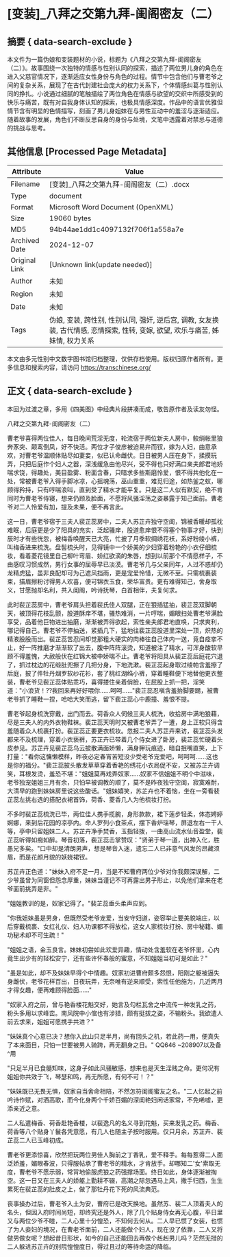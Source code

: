 # [变装]_八拜之交第九拜-闺阁密友（二）



## 摘要  { data-search-exclude }

<!-- tcd_abstract -->
本文件为一篇伪娘和变装题材的小说，标题为《八拜之交第九拜-闺阁密友（二）》。故事围绕一次独特的情感与性别认同的探索，描述了两位男儿身的角色在进入父慈官情况下，逐渐适应女性身份与角色的过程。情节中包含他们与曹老爷之间的复杂关系，展现了在古代封建社会庞大的权力关系下，个体情感纠葛与性别认同的挣扎。小说通过细腻的笔触描绘了两位角色在情感与欲望的交织中所感受到的快乐与痛苦，既有对自我身体认知的探索，也极具情感深度。作品中的语言优雅但情节含有明显的色情描写，刻画了男儿身姐妹在与男性互动中的羞涩与逐渐适应。随着故事的发展，角色们不断反思自身的身份与处境，文笔中透露着对禁忌与道德的挑战与思考。

<!-- tcd_abstract_end -->

## 其他信息 [Processed Page Metadata]

| Attribute       | Value                                  |
|-----------------|----------------------------------------|
| Filename        | [变装]_八拜之交第九拜-闺阁密友（二）.docx                             |
| Type            | document                                 |
| Format          | Microsoft Word Document (OpenXML)                               |
| Size            | 19060 bytes                           |
| MD5             | 94b44ae1dd1c4097132f706f1a558a7e                                  |
| Archived Date   | 2024-12-07                             |
| Original Link   | [Unknown link(update needed)]                         |
| Author          | 未知                               |
| Region          | 未知                               |
| Date            | 未知                                 |
| Tags            | 伪娘, 变装, 跨性别, 性别认同, 强奸, 逆后宫, 调教, 女友换装, 古代情感, 恋情探索, 性转, 变嫁, 欲望, 欢乐与痛苦, 姊妹情, 权力关系                                 |

本文由多元性别中文数字图书馆归档整理，仅供存档使用。版权归原作者所有。更多信息和搜索内容，请访问 <https://transchinese.org/>


## 正文 { data-search-exclude }

<!-- tcd_main_text -->
本回为过渡之章，多用《四美图》中经典片段拼凑而成，敬告原作者及读友勿怪。

八拜之交第九拜-闺阁密友（二）

曹老爷喜得两位佳人，每日晚间荒淫无度，轮流宿于两位新夫人房中，鲛绡帐里狼奔豕突、颠鸾倒凤，好不快活。两位才子俊彦被迫易弁而钗，嫁为人妇，曲意承欢，对曹老爷温顺体贴尽如妻妾，似已认命雌伏。日日被男人压在身下，揉摸玩弄，只把后庭作个妇人之器，深浅缓急由他尽兴，受不得也只好满口亲夫郎君地娇喘求饶，得趣处，美目盈雾、粉面含春，只暗求多些斯磨怜爱，恨不得共他化在一处，常被曹老爷入得手脚冰凉，心摇魂荡，巫山重重，难觅归途，如热釜之蚁，哪顾得矜持，只有哼喘浪叫，直到受了精水才能平复。只是这二人似有默契，绝不肯同时为曹老爷侍寝，想来仍顾及脸面，不愿将风骚淫荡之姿暴露于知己面前。曹老爷对二人怜爱有加，提及未果，便不再言此。

这一日，曹老爷宿于三夫人裴芷蕊房中，二夫人苏芷卉独守空闺，锦被香暖却孤枕难眠，后庭更是少了阳具的充实，泛起骚痒，股道愈痒恨不得塞个物事才好，快到辰时才有些恍忽，被梅香唤醒天已大亮，忙披了月季软绸绣花袄，系好粉绫小裤，叫梅香进来梳洗。盘髻梳头时，见得镜中一个娇美的少妇穿着粉艳的小衣仔细梳妆，看着菱花镜里自己柳叶弯眉、娇红欲滴的朱唇，想到以前那个不情愿样子，不由感叹习惯成然，男行女事的屈辱早已淡漠。曹老爷几与父亲同年，人过不惑却仍龙精虎猛，虽非良配却可为己遮风挡雨，更是宠爱怜惜，无微不至。只需梳裹装束，描眉擦粉讨得男人欢喜，便可锦衣玉食，荣华富贵。更有难得知己，舍身取义，甘愿抛却名利，共入闺阁，吟诗抚琴，白首相伴，夫复何求。

此时裴芷蕊房中，曹老爷肩头担着裴氏佳人双腿，正在狠插猛抽，裴芷蕊双脚朝天，被顶得花枝乱颤，股道酥痒不堪，骚热难消，一片哼喘，媚眼扫处曹老爷满脸享受，品着他巨物进出抽磨，渐渐被弄得欲起，索性亲夫郎君地直唤，只求爽利，哪记得自己。曹老爷不停抽送，紧插几下，猛地往裴芷蕊股道里深处一顶，炽热的精液股股而出。裴芷蕊苦忍间却觉那粗大硬实的肉棒往自己体内一送，竟自痉挛不止，好一阵推磨才渐渐软了出去，腹中阵阵滚烫，知道被注了精水，可浑身酸软早顾不得羞愧，大赦般伏在红锦大被中娇喘不止。曹老爷将阳具从裴芷蕊后庭花穴退了，抓过枕边的花缎肚兜擦了几把分身，下地洗漱。裴芷蕊起身取过绫帕含羞擦了后庭，披了件牡丹烟罗软纱花衫，套了桃红湖绉小裤，穿着睡鞋便下地替他更衣整装，曹老爷见裴芷蕊体贴乖巧，喜得搂住亲着俏脸，在屁股上抓一把，淫笑道："小浪货！??我回来再好好喂你......呵呵......"裴芷蕊忍嗔含羞抬脚要踢，被曹老爷抓了睡鞋一捏，哈哈大笑而逃，留下裴芷蕊心中鹿撞、羞恨不提。

曹老爷起身梳洗穿戴，出门而去。荷香众人伺候三夫人梳洗，收拾房中满地狼藉，尽是三夫人的内外衣物鞋袜。裴芷蕊天明时又被曹老爷弄了一遭，身上正软只得含羞随着众人梳裹打扮。裴芷蕊正要更衣梳妆。忽报二夫人苏芷卉来访，裴芷蕊头发都来不及梳理，穿着小衣亵裤，苏芷卉已带着几个侍女进了卧房，裴芷蕊忙硬着头皮参见。苏芷卉见裴芷蕊乌云披散满面娇懒，满身狎玩痕迹，暗自抿嘴直笑，上下打量："看你这慵懒模样，昨夜必定春宵苦短没少受老爷宠爱吧，呵呵呵......这也是你的福分。"裴芷蕊披头散发草草穿着香艳的绣花小衣局促不安，又被苏芷卉调笑，耳根发烫，羞恐不堪："姐姐莫再戏弄奴家......奴家不信姐姐不明个中滋味，老爷独宠姐姐三月有余，只怕早被调教的顺了，莫不是昨夜独守空闺，寂寞难耐，大清早的跑到妹妹房里说这些酸话。"姐妹嬉笑，苏芷卉也不着恼，坐在一旁看裴芷蕊左挑右选的搭配衣裙首饰，荷香、菱香几人为他梳妆打扮。

不多时裴芷蕊梳洗已毕，两位佳人携手揽腕，身形款款，裙下莲步轻柔，体态娉婷婀娜，来到后花园的凉亭内。命人罗列小食茶点，摆下香炉瑶琴，屏退左右一干人等，亭中只留姐妹二人。苏芷卉净手焚香，玉指轻拨，一曲高山流水仙音盈堂，裴芷蕊听得如痴如醉。琴音初落，裴芷蕊击掌赞叹："贤弟于琴一道，出神入化，胜愚兄多矣。"口中却是清朗男声，想是琴音入迷，遗忘二人已非意气风发的昂藏须眉，而是花颜月貌的妖娆裙钗。

苏芷卉正色道："妹妹入府不足一月，当是不知曹府两位少爷对你我颇深误解，二少爷虽曾为同窗但怨念厚重，妹妹当谨记不可再露出男子形止，以免他们拿来在老爷面前挑弄是非。"

"姐姐教训的是，奴家记得了。"裴芷蕊垂头柔声应到。

"你我姐妹虽是男身，但既然受老爷宠爱，当安守妇道，姿容举止要美貌端庄，以后穿戴梳裹、女红礼仪、妇人功课都不得放松，这女人家梳妆打扮、房中秘籍、媚功秘术却不可生疏！"

"姐姐之语，金玉良言。妹妹初尝如此欢爱异趣，情动处含羞软在老爷怀里，心内竟生出少有的轻松安宁，还有些许怀春般的蜜意，不知姐姐当初可是如此？"

"虽是如此，却不及妹妹早得个中情趣。奴家初进曹府颇多怨恨，阳刚之躯被逼失身雌伏，老爷花样百出，日夜玩弄，无奈唯有逆来顺受，索性任他施为，几近两月才得女趣，便再难顾得脸面......"

"奴家入府之前，曾与艳香楼花魁交好，她言及勾栏瓦舍之中流传一种发乳之药，粉头多用以求峰峦。南风院中小倌也有涉猎，颇有挺拔之姿，不输粉头。我欲遣人前去求来，姐姐可愿携手共进？"

"妹妹真个心意已决？想你入此山只足半月，尚有回头之机，若此药一用，便真失了本来面目，只怕一世要被男人骑跨，再无翻身之日。" QQ646 ~208907以及备 ^用

"只足半月已食髓知味，这身子如此风骚敏感，想来也是天生淫贱之命。更何况有姐姐你共效于飞，琴瑟和鸣，再无所愿，有何不可！？"

"妹妹既已无畏无惧，奴家自当舍命相陪，不然怎符闺阁蜜友之名。"二人忆起之前吟诗作赋，对酒高歌，而今化身两个千娇百媚的深闺艳妇闲话家常，不免唏嘘，更添亲近之意。

二人私遣梅香、荷香赴艳香楼，以裴逸凡的名义寻到花魁，买来发乳之药。梅香、荷香等八个贴身丫鬟各凭意愿，有几人也随主子按时服用。仅只月余，苏芷卉、裴芷蕊二人已玉峰初成。

曹老爷更添惊喜，欣然把玩两位男佳人胸前之丁香乳，爱不释手。每每惹得二人面泛娇羞，媚眼春波，只得服帖承了曹老爷的精水，才肯放手。却哪知二'女'索取无度，曹老爷不愿示弱，常背地偷服虎狼之药强撑场面。终日如此，身体逐渐被掏空。这一日又在三夫人的娇躯上勤耕不辍，高潮之际忽遇马上风，撒手归西，生生累死在裴芷蕊的肚皮之上，做了那牡丹花下死的风流典范。

丧事操办过后，曹老爷入土为安，曹府已是改天换地。虽然苏、裴二人顶着夫人的名头，但因入府时间尚短，却终究还是外人，除了几个贴身侍女再无心腹，平日里又与两位少爷不睦，二人心里十分惶恐，不知何去何从。二人早已惯了女装，也惯了为人妾妇的境况，在曹老爷面前，二人还能做个妇人，现在没了依靠，二人又将做男做女呢？想起昔日形状，如今的自己还能回去再做个赳赳男儿吗？茫然无措的二人躲进苏芷卉的别院惶惶度日，得过且过的等待命运的降临。
<!-- tcd_main_text_end -->

